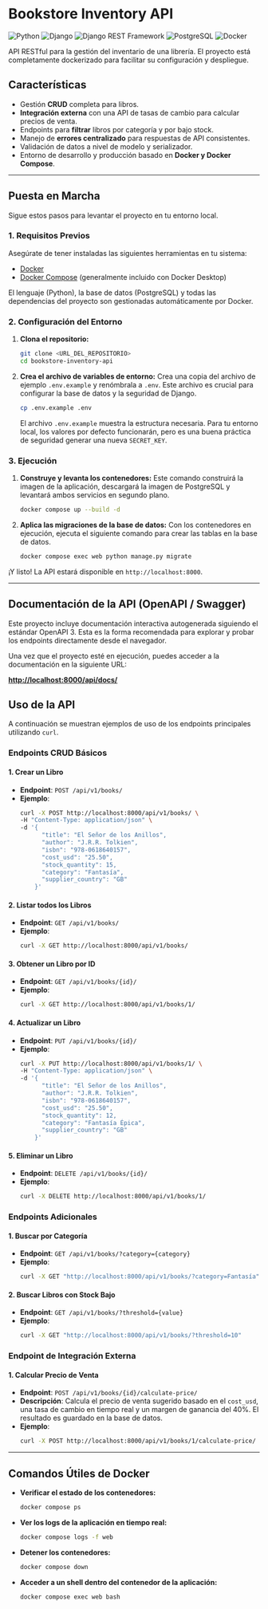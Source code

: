 # Bookstore Inventory API

![Python](https://img.shields.io/badge/Python-3.11-3776AB?style=for-the-badge&logo=python)
![Django](https://img.shields.io/badge/Django-4.2-092E20?style=for-the-badge&logo=django)
![Django REST Framework](https://img.shields.io/badge/DRF-3.14-A30000?style=for-the-badge&logo=django)
![PostgreSQL](https://img.shields.io/badge/PostgreSQL-15-4169E1?style=for-the-badge&logo=postgresql)
![Docker](https://img.shields.io/badge/Docker-24-2496ED?style=for-the-badge&logo=docker)

API RESTful para la gestión del inventario de una librería. El proyecto está completamente dockerizado para facilitar su configuración y despliegue.

## Características

-   Gestión **CRUD** completa para libros.
-   **Integración externa** con una API de tasas de cambio para calcular precios de venta.
-   Endpoints para **filtrar** libros por categoría y por bajo stock.
-   Manejo de **errores centralizado** para respuestas de API consistentes.
-   Validación de datos a nivel de modelo y serializador.
-   Entorno de desarrollo y producción basado en **Docker y Docker Compose**.

---

## Puesta en Marcha

Sigue estos pasos para levantar el proyecto en tu entorno local.

### **1. Requisitos Previos**

Asegúrate de tener instaladas las siguientes herramientas en tu sistema:

-   [Docker](https://www.docker.com/get-started)
-   [Docker Compose](https://docs.docker.com/compose/install/) (generalmente incluido con Docker Desktop)

El lenguaje (Python), la base de datos (PostgreSQL) y todas las dependencias del proyecto son gestionadas automáticamente por Docker.

### **2. Configuración del Entorno**

1.  **Clona el repositorio:**
    ```bash
    git clone <URL_DEL_REPOSITORIO>
    cd bookstore-inventory-api
    ```

2.  **Crea el archivo de variables de entorno:**
    Crea una copia del archivo de ejemplo `.env.example` y renómbrala a `.env`. Este archivo es crucial para configurar la base de datos y la seguridad de Django.
    ```bash
    cp .env.example .env
    ```
    El archivo `.env.example` muestra la estructura necesaria. Para tu entorno local, los valores por defecto funcionarán, pero es una buena práctica de seguridad generar una nueva `SECRET_KEY`.

### **3. Ejecución**

1.  **Construye y levanta los contenedores:**
    Este comando construirá la imagen de la aplicación, descargará la imagen de PostgreSQL y levantará ambos servicios en segundo plano.
    ```bash
    docker compose up --build -d
    ```

2.  **Aplica las migraciones de la base de datos:**
    Con los contenedores en ejecución, ejecuta el siguiente comando para crear las tablas en la base de datos.
    ```bash
    docker compose exec web python manage.py migrate
    ```

¡Y listo! La API estará disponible en `http://localhost:8000`.

---

## Documentación de la API (OpenAPI / Swagger)

Este proyecto incluye documentación interactiva autogenerada siguiendo el estándar OpenAPI 3. Esta es la forma recomendada para explorar y probar los endpoints directamente desde el navegador.

Una vez que el proyecto esté en ejecución, puedes acceder a la documentación en la siguiente URL:

**[http://localhost:8000/api/docs/](http://localhost:8000/api/docs/)**

## Uso de la API

A continuación se muestran ejemplos de uso de los endpoints principales utilizando `curl`.

### **Endpoints CRUD Básicos**

#### 1. Crear un Libro

-   **Endpoint**: `POST /api/v1/books/`
-   **Ejemplo**:
    ```bash
    curl -X POST http://localhost:8000/api/v1/books/ \
    -H "Content-Type: application/json" \
    -d '{
          "title": "El Señor de los Anillos",
          "author": "J.R.R. Tolkien",
          "isbn": "978-0618640157",
          "cost_usd": "25.50",
          "stock_quantity": 15,
          "category": "Fantasía",
          "supplier_country": "GB"
        }'
    ```

#### 2. Listar todos los Libros

-   **Endpoint**: `GET /api/v1/books/`
-   **Ejemplo**:
    ```bash
    curl -X GET http://localhost:8000/api/v1/books/
    ```

#### 3. Obtener un Libro por ID

-   **Endpoint**: `GET /api/v1/books/{id}/`
-   **Ejemplo**:
    ```bash
    curl -X GET http://localhost:8000/api/v1/books/1/
    ```

#### 4. Actualizar un Libro

-   **Endpoint**: `PUT /api/v1/books/{id}/`
-   **Ejemplo**:
    ```bash
    curl -X PUT http://localhost:8000/api/v1/books/1/ \
    -H "Content-Type: application/json" \
    -d '{
          "title": "El Señor de los Anillos",
          "author": "J.R.R. Tolkien",
          "isbn": "978-0618640157",
          "cost_usd": "25.50",
          "stock_quantity": 12,
          "category": "Fantasía Épica",
          "supplier_country": "GB"
        }'
    ```

#### 5. Eliminar un Libro

-   **Endpoint**: `DELETE /api/v1/books/{id}/`
-   **Ejemplo**:
    ```bash
    curl -X DELETE http://localhost:8000/api/v1/books/1/
    ```

### **Endpoints Adicionales**

#### 1. Buscar por Categoría

-   **Endpoint**: `GET /api/v1/books/?category={category}`
-   **Ejemplo**:
    ```bash
    curl -X GET "http://localhost:8000/api/v1/books/?category=Fantasía"
    ```

#### 2. Buscar Libros con Stock Bajo

-   **Endpoint**: `GET /api/v1/books/?threshold={value}`
-   **Ejemplo**:
    ```bash
    curl -X GET "http://localhost:8000/api/v1/books/?threshold=10"
    ```

### **Endpoint de Integración Externa**

#### 1. Calcular Precio de Venta

-   **Endpoint**: `POST /api/v1/books/{id}/calculate-price/`
-   **Descripción**: Calcula el precio de venta sugerido basado en el `cost_usd`, una tasa de cambio en tiempo real y un margen de ganancia del 40%. El resultado es guardado en la base de datos.
-   **Ejemplo**:
    ```bash
    curl -X POST http://localhost:8000/api/v1/books/1/calculate-price/
    ```

---

## Comandos Útiles de Docker

-   **Verificar el estado de los contenedores:**
    ```bash
    docker compose ps
    ```
-   **Ver los logs de la aplicación en tiempo real:**
    ```bash
    docker compose logs -f web
    ```
-   **Detener los contenedores:**
    ```bash
    docker compose down
    ```
-   **Acceder a un shell dentro del contenedor de la aplicación:**
    ```bash
    docker compose exec web bash
    ```
